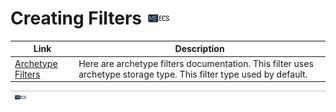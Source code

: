 # Creating Filters [![](Logo-Tiny.png)](/../../#glossary)

| Link | Description |
| ------ | ----- |
| [Archetype Filters](CreatingFilters-Archetypes.md) | Here are archetype filters documentation. This filter uses archetype storage type. This filter type used by default. |

[![](Footer.png)](/../../#glossary)
